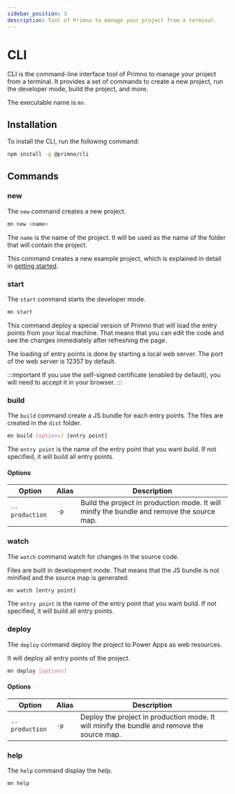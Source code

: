 ```yaml
---
sidebar_position: 3
description: Tool of Primno to manage your project from a terminal.
---
```


# CLI

CLI is the command-line interface tool of Primno to manage your project from a terminal.
It provides a set of commands to create a new project, run the developer mode, build the project, and more.

The executable name is `mn`.

## Installation

To install the CLI, run the following command:

```bash
npm install -g @primno/cli
```

## Commands

### new

The `new` command creates a new project.

```bash
mn new <name>
```

The `name` is the name of the project. It will be used as the name of the folder that will contain the project.

This command creates a new example project, which is explained in detail in [getting started](../getting-started/).

### start

The `start` command starts the developer mode.

```bash
mn start
```

This command deploy a special version of Primno that will load the entry points from your local machine. That means that you can edit the code and see the changes immediately after refreshing the page.

The loading of entry points is done by starting a local web server. The port of the web server is 12357 by default.

:::important
If you use the self-signed certificate (enabled by default), you will need to accept it in your browser.
:::

### build

The `build` command create a JS bundle for each entry points. The files are created in the `dist` folder.

```bash
mn build [options] [entry point]
```

The `entry point` is the name of the entry point that you want build. If not specified, it will build all entry points.

#### Options

| Option | Alias | Description |
| --- | --- | --- |
| `--production` | `-p` | Build the project in production mode. It will minify the bundle and remove the source map. |

### watch

The `watch` command watch for changes in the source code.

Files are built in development mode. That means that the JS bundle is not minified and the source map is generated.

```bash
mn watch [entry point]
```

The `entry point` is the name of the entry point that you want build. If not specified, it will build all entry points.

### deploy

The `deploy` command deploy the project to Power Apps as web resources.

It will deploy all entry points of the project.

```bash
mn deploy [options]
```

#### Options

| Option | Alias | Description |
| --- | --- | --- |
| `--production` | `-p` | Deploy the project in production mode. It will minify the bundle and remove the source map. |

### help

The `help` command display the help.

```bash
mn help
```